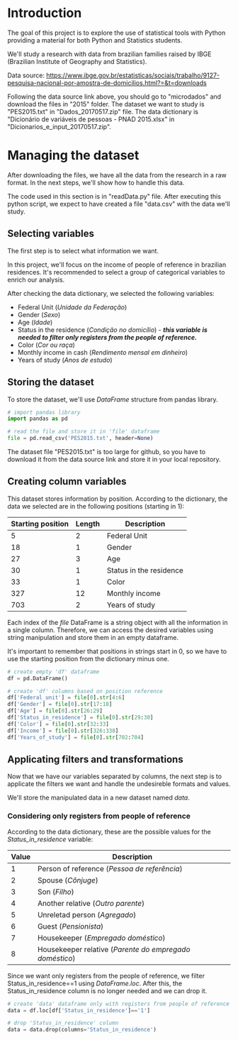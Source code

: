 # Introduction

The goal of this project is to explore the use of statistical tools with Python providing a material for both Python and Statistics students. 

We'll study a research with data from brazilian families raised by IBGE (Brazilian Institute of Geography and Statistics).

Data source: https://www.ibge.gov.br/estatisticas/sociais/trabalho/9127-pesquisa-nacional-por-amostra-de-domicilios.html?=&t=downloads

Following the data source link above, you should go to "microdados" and download the files in "2015" folder. The dataset we want to study is "PES2015.txt" in "Dados_20170517.zip" file. The data dictionary is "Dicionário de variáveis de pessoas - PNAD 2015.xlsx" in "Dicionarios_e_input_20170517.zip".

# Managing the dataset

After downloading the files, we have all the data from the research in a raw format. In the next steps, we'll show how to handle this data. 

The code used in this section is in "readData.py" file.  After executing this python script, we expect to have created a file "data.csv" with the data we'll study.

## Selecting variables

The first step is to select what information we want. 

In this project, we'll focus on the income of people of reference in brazilian residences. It's recommended to select a group of categorical variables to enrich our analysis. 

After checking the data dictionary, we selected the following variables:

- Federal Unit (_Unidade da Federação_)
- Gender (_Sexo_)
- Age (_Idade_)
- Status in the residence (_Condição no domicílio_) - **_this variable is needed to filter only registers from the people of reference._**
- Color (_Cor ou raça_)
- Monthly income in cash (_Rendimento mensal em dinheiro_)
- Years of study (_Anos de estudo_)

## Storing the dataset

To store the dataset, we'll use _DataFrame_ structure from pandas library.

~~~python
# import pandas library
import pandas as pd

# read the file and store it in 'file' dataframe
file = pd.read_csv('PES2015.txt', header=None)
~~~

The dataset file "PES2015.txt" is too large for github, so you have to download it from the data source link and store it in your local repository.

## Creating column variables

This dataset stores information by position. According to the dictionary, the data we selected are in the following positions (starting in 1):

| Starting position | Length | Description |
| ----------------- | ------ | ----------- |
| 5 | 2 | Federal Unit |
| 18 | 1 | Gender |
| 27 | 3 | Age |
| 30 | 1 | Status in the residence |
| 33 | 1 | Color |
| 327 | 12 | Monthly income |
| 703 | 2 | Years of study |

Each index of the _file_ DataFrame is a string object with all the information in a single column. Therefore, we can access the desired variables using string manipulation and store them in an empty dataframe.

It's important to remember that positions in strings start in 0, so we have to use the starting position from the dictionary minus one.

~~~python
# create empty 'df' dataframe
df = pd.DataFrame()

# create 'df' columns based on position reference
df['Federal_unit'] = file[0].str[4:6]
df['Gender'] = file[0].str[17:18]
df['Age'] = file[0].str[26:29]
df['Status_in_residence'] = file[0].str[29:30]
df['Color'] = file[0].str[32:33]
df['Income'] = file[0].str[326:338]
df['Years_of_study'] = file[0].str[702:704]
~~~

## Applicating filters and transformations

Now that we have our variables separated by columns, the next step is to applicate the filters we want and handle the undesireble formats and values.

We'll store the manipulated data in a new dataset named _data_.

### Considering only registers from people of reference

According to the data dictionary, these are the possible values for the _Status_in_residence_ variable:

| Value | Description |
| ----- | ----------- |
| 1	| Person of reference (_Pessoa de referência_) |
| 2	| Spouse (_Cônjuge_) |
| 3	| Son (_Filho_) |
| 4	| Another relative (_Outro parente_) |
| 5	| Unreletad person (_Agregado_) |
| 6	| Guest (_Pensionista_) |
| 7	| Housekeeper (_Empregado doméstico_) |
| 8	| Housekeeper relative (_Parente do empregado doméstico_) |

Since we want only registers from the people of reference, we filter Status_in_residence==1 using _DataFrame.loc_. After this, the Status_in_residence column is no longer needed and we can drop it.

~~~python
# create 'data' dataframe only with registers from people of reference
data = df.loc[df['Status_in_residence']=='1']

# drop 'Status_in_residence' column
data = data.drop(columns='Status_in_residence')
~~~
